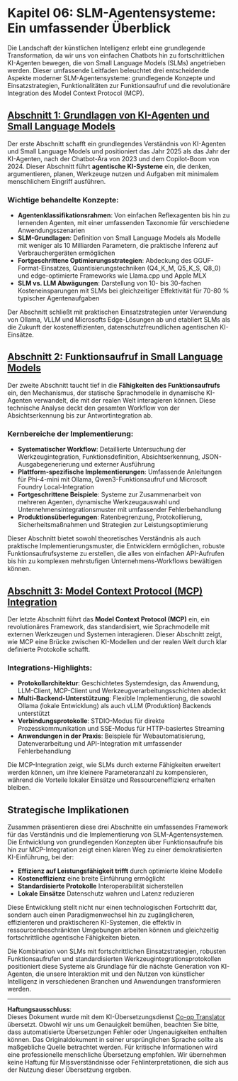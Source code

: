 <!--
CO_OP_TRANSLATOR_METADATA:
{
  "original_hash": "b17bf7f849519fac995c24ab9e2d0be8",
  "translation_date": "2025-09-17T13:07:33+00:00",
  "source_file": "Module06/README.md",
  "language_code": "de"
}
-->
# Kapitel 06: SLM-Agentensysteme: Ein umfassender Überblick

Die Landschaft der künstlichen Intelligenz erlebt eine grundlegende Transformation, da wir uns von einfachen Chatbots hin zu fortschrittlichen KI-Agenten bewegen, die von Small Language Models (SLMs) angetrieben werden. Dieser umfassende Leitfaden beleuchtet drei entscheidende Aspekte moderner SLM-Agentensysteme: grundlegende Konzepte und Einsatzstrategien, Funktionalitäten zur Funktionsaufruf und die revolutionäre Integration des Model Context Protocol (MCP).

## [Abschnitt 1: Grundlagen von KI-Agenten und Small Language Models](./01.IntroduceAgent.md)

Der erste Abschnitt schafft ein grundlegendes Verständnis von KI-Agenten und Small Language Models und positioniert das Jahr 2025 als das Jahr der KI-Agenten, nach der Chatbot-Ära von 2023 und dem Copilot-Boom von 2024. Dieser Abschnitt führt **agentische KI-Systeme** ein, die denken, argumentieren, planen, Werkzeuge nutzen und Aufgaben mit minimalem menschlichem Eingriff ausführen.

### Wichtige behandelte Konzepte:
- **Agentenklassifikationsrahmen**: Von einfachen Reflexagenten bis hin zu lernenden Agenten, mit einer umfassenden Taxonomie für verschiedene Anwendungsszenarien
- **SLM-Grundlagen**: Definition von Small Language Models als Modelle mit weniger als 10 Milliarden Parametern, die praktische Inferenz auf Verbrauchergeräten ermöglichen
- **Fortgeschrittene Optimierungsstrategien**: Abdeckung des GGUF-Format-Einsatzes, Quantisierungstechniken (Q4_K_M, Q5_K_S, Q8_0) und edge-optimierte Frameworks wie Llama.cpp und Apple MLX
- **SLM vs. LLM Abwägungen**: Darstellung von 10- bis 30-fachen Kosteneinsparungen mit SLMs bei gleichzeitiger Effektivität für 70-80 % typischer Agentenaufgaben

Der Abschnitt schließt mit praktischen Einsatzstrategien unter Verwendung von Ollama, VLLM und Microsofts Edge-Lösungen ab und etabliert SLMs als die Zukunft der kosteneffizienten, datenschutzfreundlichen agentischen KI-Einsätze.

## [Abschnitt 2: Funktionsaufruf in Small Language Models](./02.FunctionCalling.md)

Der zweite Abschnitt taucht tief in die **Fähigkeiten des Funktionsaufrufs** ein, den Mechanismus, der statische Sprachmodelle in dynamische KI-Agenten verwandelt, die mit der realen Welt interagieren können. Diese technische Analyse deckt den gesamten Workflow von der Absichtserkennung bis zur Antwortintegration ab.

### Kernbereiche der Implementierung:
- **Systematischer Workflow**: Detaillierte Untersuchung der Werkzeugintegration, Funktionsdefinition, Absichtserkennung, JSON-Ausgabegenerierung und externer Ausführung
- **Plattform-spezifische Implementierungen**: Umfassende Anleitungen für Phi-4-mini mit Ollama, Qwen3-Funktionsaufruf und Microsoft Foundry Local-Integration
- **Fortgeschrittene Beispiele**: Systeme zur Zusammenarbeit von mehreren Agenten, dynamische Werkzeugauswahl und Unternehmensintegrationsmuster mit umfassender Fehlerbehandlung
- **Produktionsüberlegungen**: Ratenbegrenzung, Protokollierung, Sicherheitsmaßnahmen und Strategien zur Leistungsoptimierung

Dieser Abschnitt bietet sowohl theoretisches Verständnis als auch praktische Implementierungsmuster, die Entwicklern ermöglichen, robuste Funktionsaufrufsysteme zu erstellen, die alles von einfachen API-Aufrufen bis hin zu komplexen mehrstufigen Unternehmens-Workflows bewältigen können.

## [Abschnitt 3: Model Context Protocol (MCP) Integration](./03.IntroduceMCP.md)

Der letzte Abschnitt führt das **Model Context Protocol (MCP)** ein, ein revolutionäres Framework, das standardisiert, wie Sprachmodelle mit externen Werkzeugen und Systemen interagieren. Dieser Abschnitt zeigt, wie MCP eine Brücke zwischen KI-Modellen und der realen Welt durch klar definierte Protokolle schafft.

### Integrations-Highlights:
- **Protokollarchitektur**: Geschichtetes Systemdesign, das Anwendung, LLM-Client, MCP-Client und Werkzeugverarbeitungsschichten abdeckt
- **Multi-Backend-Unterstützung**: Flexible Implementierung, die sowohl Ollama (lokale Entwicklung) als auch vLLM (Produktion) Backends unterstützt
- **Verbindungsprotokolle**: STDIO-Modus für direkte Prozesskommunikation und SSE-Modus für HTTP-basiertes Streaming
- **Anwendungen in der Praxis**: Beispiele für Webautomatisierung, Datenverarbeitung und API-Integration mit umfassender Fehlerbehandlung

Die MCP-Integration zeigt, wie SLMs durch externe Fähigkeiten erweitert werden können, um ihre kleinere Parameteranzahl zu kompensieren, während die Vorteile lokaler Einsätze und Ressourceneffizienz erhalten bleiben.

## Strategische Implikationen

Zusammen präsentieren diese drei Abschnitte ein umfassendes Framework für das Verständnis und die Implementierung von SLM-Agentensystemen. Die Entwicklung von grundlegenden Konzepten über Funktionsaufrufe bis hin zur MCP-Integration zeigt einen klaren Weg zu einer demokratisierten KI-Einführung, bei der:

- **Effizienz auf Leistungsfähigkeit trifft** durch optimierte kleine Modelle
- **Kosteneffizienz** eine breite Einführung ermöglicht
- **Standardisierte Protokolle** Interoperabilität sicherstellen
- **Lokale Einsätze** Datenschutz wahren und Latenz reduzieren

Diese Entwicklung stellt nicht nur einen technologischen Fortschritt dar, sondern auch einen Paradigmenwechsel hin zu zugänglicheren, effizienteren und praktischeren KI-Systemen, die effektiv in ressourcenbeschränkten Umgebungen arbeiten können und gleichzeitig fortschrittliche agentische Fähigkeiten bieten.

Die Kombination von SLMs mit fortschrittlichen Einsatzstrategien, robusten Funktionsaufrufen und standardisierten Werkzeugintegrationsprotokollen positioniert diese Systeme als Grundlage für die nächste Generation von KI-Agenten, die unsere Interaktion mit und den Nutzen von künstlicher Intelligenz in verschiedenen Branchen und Anwendungen transformieren werden.

---

**Haftungsausschluss**:  
Dieses Dokument wurde mit dem KI-Übersetzungsdienst [Co-op Translator](https://github.com/Azure/co-op-translator) übersetzt. Obwohl wir uns um Genauigkeit bemühen, beachten Sie bitte, dass automatisierte Übersetzungen Fehler oder Ungenauigkeiten enthalten können. Das Originaldokument in seiner ursprünglichen Sprache sollte als maßgebliche Quelle betrachtet werden. Für kritische Informationen wird eine professionelle menschliche Übersetzung empfohlen. Wir übernehmen keine Haftung für Missverständnisse oder Fehlinterpretationen, die sich aus der Nutzung dieser Übersetzung ergeben.
